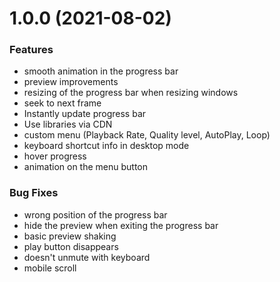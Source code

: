 # 1.0.0 (2021-08-02)

### Features

- smooth animation in the progress bar
- preview improvements
- resizing of the progress bar when resizing windows
- seek to next frame
- Instantly update progress bar
- Use libraries via CDN
- custom menu (Playback Rate, Quality level, AutoPlay, Loop)
- keyboard shortcut info in desktop mode
- hover progress
- animation on the menu button

### Bug Fixes

- wrong position of the progress bar
- hide the preview when exiting the progress bar
- basic preview shaking
- play button disappears
- doesn't unmute with keyboard
- mobile scroll
